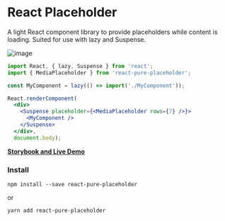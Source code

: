 # React Placeholder

A light React component library to provide placeholders while content is loading. Suited for use
with lazy and Suspense.  

![image](https://cloud.githubusercontent.com/assets/691940/24140211/78406120-0e1f-11e7-9738-af2b2434c50e.png)

```jsx
import React, { lazy, Suspense } from 'react';
import { MediaPlaceholder } from 'react-pure-placeholder';

const MyComponent = lazy(() => import('./MyComponent'));

React.renderComponent(
  <div>
    <Suspense placeholder={<MediaPlaceholder rows={7} />}>
      <MyComponent />
    </Suspense>
  </div>,
  document.body);
```

[**Storybook and Live Demo**](http://artursvonda.github.io/react-pure-placeholder)

### Install
```
npm install --save react-pure-placeholder
```

or

```
yarn add react-pure-placeholder
```

### 
